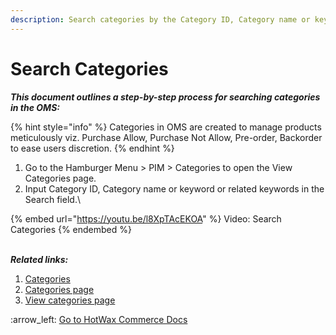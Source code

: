 ```yaml
---
description: Search categories by the Category ID, Category name or keyword.
---
```


# Search Categories

_**This document outlines a step-by-step process for searching categories in the OMS:**_

{% hint style="info" %}
Categories in OMS are created to manage products meticulously viz. Purchase Allow, Purchase Not Allow, Pre-order, Backorder to ease users discretion. &#x20;
{% endhint %}

1. Go to the Hamburger Menu > PIM > Categories to open the View Categories page.
2. Input Category ID, Category name or keyword or related keywords in the Search field.\


{% embed url="https://youtu.be/l8XpTAcEKOA" %}
Video: Search Categories
{% endembed %}

\
_**Related links:**_

1. [Categories](http://127.0.0.1:5000/s/oLmQzGATywYkwiU9sCat/product-information-management-pim/category-management)
2. [Categories page](http://127.0.0.1:5000/s/oLmQzGATywYkwiU9sCat/product-information-management-pim/category-management/categories-page)
3. [View categories page](http://127.0.0.1:5000/s/oLmQzGATywYkwiU9sCat/product-information-management-pim/category-management/category-view-page)



:arrow\_left: [Go to HotWax Commerce Docs](http://127.0.0.1:5000/o/l53nGvPQLhOHrKCP9HTG/s/TefRnbhmBjhScpq172vl/)
